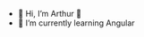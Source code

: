 - 👋 Hi, I’m Arthur :ghost: 
- 🌱 I’m currently learning Angular

<!---
Arthur-Ruthar/Arthur-Ruthar is a ✨ special ✨ repository because its `README.md` (this file) appears on your GitHub profile.
You can click the Preview link to take a look at your changes.
--->

